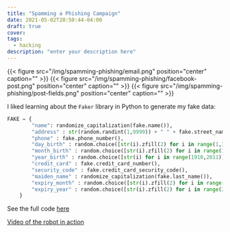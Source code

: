 ```yaml
---
title: "Spamming a Phishing Campaign"
date: 2021-05-02T20:50:44-04:00
draft: true
cover:
tags:
  - hacking
description: "enter your description here"
---
```

{{< figure src="/img/spamming-phishing/email.png" position="center" caption="" >}}
{{< figure src="/img/spamming-phishing/facebook-post.png" position="center" caption="" >}}
{{< figure src="/img/spamming-phishing/post-fields.png" position="center" caption="" >}}

I liked learning about the `Faker` library in Python to generate my fake data:

```python
FAKE = {
        "name": randomize_capitalization(fake.name()),
        "address" : str(random.randint(1,9999)) + " " + fake.street_name(),
        "phone" : fake.phone_number(),
        "day_birth" : random.choice([str(i).zfill(2) for i in range(1,32)]),
        "month_birth" : random.choice([str(i).zfill(2) for i in range(1,13)]),
        "year_birth" : random.choice([str(i) for i in range(1910,2011)]),
        "credit_card" : fake.credit_card_number(),
        "security_code" : fake.credit_card_security_code(),
        "maiden_name" : randomize_capitalization(fake.last_name()),
        "expiry_month" : random.choice([str(i).zfill(2) for i in range(1,13)]),
        "expiry_year" : random.choice([str(i).zfill(2) for i in range(2021,2041)]),
    }
```

See the full code [here](https://gitlab.com/felleg/enjoy-my-fake-data)


[Video of the robot in action](https://drive.google.com/file/d/1WTbSl1-61k1KU4L_bCsMWgPUHXfgsry3/view)

